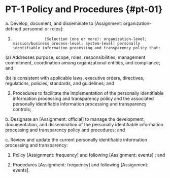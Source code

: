 # PT-1 Policy and Procedures {#pt-01}

a. Develop, document, and disseminate to [Assignment: organization-defined personnel or roles]:

1. 
                     [Selection (one or more): organization-level; mission/business process-level; system-level] personally identifiable information processing and transparency policy that:

(a) Addresses purpose, scope, roles, responsibilities, management commitment, coordination among organizational entities, and compliance; and

(b) Is consistent with applicable laws, executive orders, directives, regulations, policies, standards, and guidelines; and

2. Procedures to facilitate the implementation of the personally identifiable information processing and transparency policy and the associated personally identifiable information processing and transparency controls;

b. Designate an [Assignment: official] to manage the development, documentation, and dissemination of the personally identifiable information processing and transparency policy and procedures; and

c. Review and update the current personally identifiable information processing and transparency:

1. Policy [Assignment: frequency] and following [Assignment: events] ; and

2. Procedures [Assignment: frequency] and following [Assignment: events].

